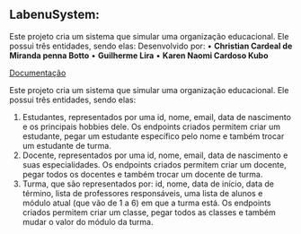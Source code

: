 ## LabenuSystem:
Este projeto cria um sistema que simular uma organização educacional. Ele possui três entidades, sendo elas:
Desenvolvido por:
•  <strong>Christian Cardeal de Miranda penna Botto</strong>
•  <strong>Guilherme Lira</strong>
•  <strong>Karen Naomi Cardoso Kubo</strong>

[Documentação](https://documenter.getpostman.com/view/20352445/UzBsGPag)

Este projeto cria um sistema que simular uma organização educacional. Ele possui três entidades, sendo elas:
1. Estudantes, representados por uma id, nome, email, data de nascimento e os principais hobbies dele. Os endpoints criados permitem criar um estudante, pegar um estudante específico pelo nome e também trocar um estudante de turma.
2. Docente, representados por uma id, nome, email, data de nascimento e suas especialidades.  Os endpoints criados permitem criar um docente, pegar todos os docentes e também trocar um docente de turma.
3. Turma, que são representados por: id, nome, data de início, data de término, lista de professores responsáveis, uma lista de alunos e módulo atual (que vão de 1 a 6) em que a turma está. Os endpoints criados permitem criar um classe, pegar todos as classes e também mudar o valor do módulo da turma.